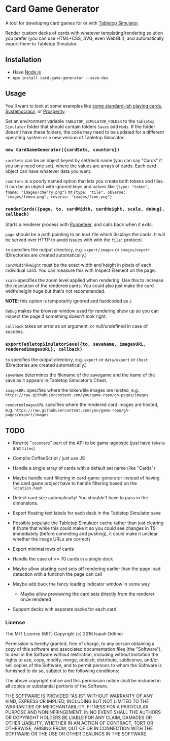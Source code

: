 
# Card Game Generator

A tool for developing card games for or with [Tabletop Simulator][].

Render custom decks of cards with whatever templating/rendering solution you prefer
(you can use HTML+CSS, SVG, even WebGL!),
and automatically export them to Tabletop Simulator.

## Installation

* Have [Node.js][]
* `npm install card-game-generator --save-dev`

## Usage

You'll want to look at some examples like [some standard-ish playing cards][techy-playing-cards], [Systemocracy][], or [Prosperity][].

Set an environment variable `TABLETOP_SIMULATOR_FOLDER` to the `Tabletop Simulator` folder that should contain folders `Saves` and `Mods`.
If the folder doesn't have these folders, the code may need to be updated for a different operating system or a new version of Tabletop Simulator.

### `new CardGameGenerator({cardSets, counters})`

`cardSets` can be an object keyed by set/deck name
(you can say "Cards" if you only need one set),
where the values are arrays of cards.
Each card object can have whatever data you want.

`counters` is a poorly named option that lets you create
both tokens and tiles.
It can be an object with ignored keys and values like
`{type: "token", fname: "images/cherry.png"}`
or
`{type: "tile", obverse: "images/lemon.png", reverse: "images/lime.png"}`

### `renderCards({page, to, cardWidth, cardHeight, scale, debug}, callback)`

Starts a renderer process with [Puppeteer][], and calls back when it exits.

`page` should be a path pointing to an `html` file which displays the cards.
It will be served over HTTP to avoid issues with with the `file:` protocol.

`to` specifies the output directory, e.g.
`export/images` or `images/export`
(Directories are created automatically.)

`cardWidth`/`Height` must be the exact width and height in pixels of each individual card.
You can measure this with Inspect Element on the page.

`scale` specifies the zoom level applied when rendering.
Use this to increase the resolution of the rendered cards.
You could also just make the card width/height huge but that's not recommended.

**NOTE**: this option is temporarily ignored and hardcoded as `2`

`debug` makes the browser window used for rendering show up
so you can inspect the page if something doesn't look right.

`callback` takes an error as an argument, or null/undefined in case of success.

### `exportTabletopSimulatorSave({to, saveName, imagesURL, renderedImagesURL}, callback)`

`to` specifies the output directory, e.g.
`export` or `data/export` or `Chest`
(Directories are created automatically.)

`saveName` determines the filename of the savegame
and the name of the save as it appears in Tabletop Simulator's Chest.

`imagesURL` specifies where the token/tile images are hosted, e.g.
`https://raw.githubusercontent.com/you/game-repo/gh-pages/images`

`renderedImagesURL` specifies where the rendered card images are hosted, e.g.
`https://raw.githubusercontent.com/you/game-repo/gh-pages/export/images`


## TODO

* Rewrite "`counters`" part of the API to be game-agnostic
  (just have `tokens` and `tiles`)

* Compile CoffeeScript / just use JS

* Handle a single array of cards with a default set name (like "Cards")

* Maybe handle card filtering in card-game-generator instead of having the card game project have to handle filtering based on the `location.hash`

* Detect card size automatically! You shouldn't have to pass in the dimensions.

* Export floating text labels for each deck in the Tabletop Simulator save

* Possibly populate the Tabletop Simulator cache rather than just clearing it
  (Note that while this could make it so you could see changes in TS immediately (before commiting and pushing), it could make it unclear whether the image URLs are correct)

* Export minimal rows of cards

* Handle the case of >= 70 cards in a single deck

* Maybe allow starting card sets off rendering earlier than the page load detection with a function the page can call

* Maybe add back the fancy loading indicator window in some way
  * Maybe allow previewing the card sets directly from the renderer once rendered

* Support decks with separate backs for each card


### License

The MIT License (MIT)
Copyright (c) 2016 Isaiah Odhner

Permission is hereby granted, free of charge, to any person obtaining a copy of this software and associated documentation files (the "Software"), to deal in the Software without restriction, including without limitation the rights to use, copy, modify, merge, publish, distribute, sublicense, and/or sell copies of the Software, and to permit persons to whom the Software is furnished to do so, subject to the following conditions:

The above copyright notice and this permission notice shall be included in all copies or substantial portions of the Software.

THE SOFTWARE IS PROVIDED "AS IS", WITHOUT WARRANTY OF ANY KIND, EXPRESS OR IMPLIED, INCLUDING BUT NOT LIMITED TO THE WARRANTIES OF MERCHANTABILITY, FITNESS FOR A PARTICULAR PURPOSE AND NONINFRINGEMENT. IN NO EVENT SHALL THE AUTHORS OR COPYRIGHT HOLDERS BE LIABLE FOR ANY CLAIM, DAMAGES OR OTHER LIABILITY, WHETHER IN AN ACTION OF CONTRACT, TORT OR OTHERWISE, ARISING FROM, OUT OF OR IN CONNECTION WITH THE SOFTWARE OR THE USE OR OTHER DEALINGS IN THE SOFTWARE.


[Node.js]: https://nodejs.org/en/
[Puppeteer]: https://github.com/puppeteer/puppeteer/
[Tabletop Simulator]: http://store.steampowered.com/app/286160/
[Open an issue]: https://github.com/1j01/card-game-generator/issues/new
[techy-playing-cards]: https://github.com/1j01/techy-playing-cards
[Systemocracy]: https://github.com/1j01/systemocracy
[Prosperity]: https://github.com/1j01/prosperity

